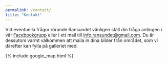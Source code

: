 ```yaml
---
permalink: /contact/
title: "Kontakt"
---
```


Vid eventuella frågor rörande Ransundet vänligen ställ din fråga antingen i vår [Facebookgrupp](https://www.facebook.com/groups/326819280718670/) eller i ett mail till [info.ransundet@gmail.com](mailto:info.ransundet@gmail.com). Du är dessutom varmt välkommen att maila in dina bilder från området, som vi därefter kan fylla på galleriet med.

{% include google_map.html %}